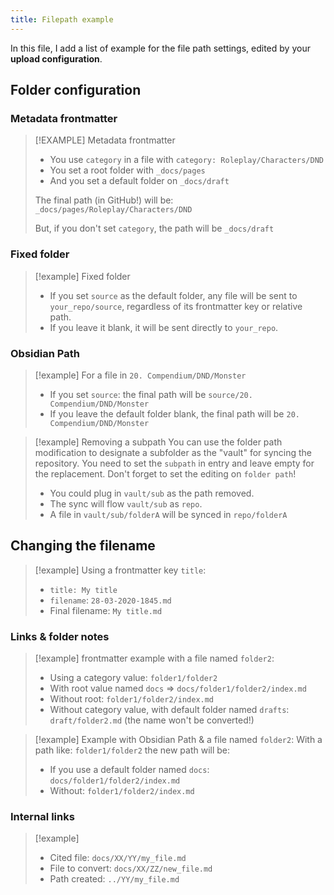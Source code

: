 ```yaml
---
title: Filepath example 
---
```


In this file, I add a list of example for the file path settings, edited by your **upload configuration**.

## Folder configuration

### Metadata frontmatter

>[!EXAMPLE] Metadata frontmatter
> - You use `category` in a file with `category: Roleplay/Characters/DND`
> - You set a root folder with `_docs/pages`
> - And you set a default folder on `_docs/draft`
>
>  The final path (in GitHub!) will be: `_docs/pages/Roleplay/Characters/DND`
>
>  But, if you don't set `category`, the path will be `_docs/draft`

### Fixed folder

> [!example] Fixed folder
> - If you set `source` as the default folder, any file will be sent to `your_repo/source`, regardless of its frontmatter key or relative path.
> - If you leave it blank, it will be sent directly to `your_repo`.

### Obsidian Path

> [!example] For a file in `20. Compendium/DND/Monster`
>
> - If you set `source`: the final path will be `source/20. Compendium/DND/Monster`
> - If you leave the default folder blank, the final path will be `20. Compendium/DND/Monster`

> [!example] Removing a subpath
> You can use the folder path modification to designate a subfolder as the "vault" for syncing the repository.
> You need to set the `subpath` in entry and leave empty for the replacement. Don't forget to set the editing on `folder path`!
> - You could plug in `vault/sub` as the path removed.
> - The sync will flow `vault/sub` as `repo`.
> - A file in `vault/sub/folderA` will be synced in `repo/folderA`

## Changing the filename

> [!example] Using a frontmatter key `title`:
> - `title: My title`
> - `filename`: `28-03-2020-1845.md`
> - Final filename: `My title.md`

### Links & folder notes

> [!example] frontmatter example with a file named `folder2`:
>
> - Using a category value: `folder1/folder2`
> - With root value named `docs` ⇒ `docs/folder1/folder2/index.md`
> - Without root: `folder1/folder2/index.md`
> - Without category value, with default folder named `drafts`: `draft/folder2.md` (the name won't be converted!)

> [!example] Example with Obsidian Path & a file named `folder2`:
> With a path like: `folder1/folder2` the new path will be:
> - If you use a default folder named `docs`: `docs/folder1/folder2/index.md`
> - Without: `folder1/folder2/index.md`

### Internal links

> [!example]
> - Cited file: `docs/XX/YY/my_file.md`
> - File to convert: `docs/XX/ZZ/new_file.md`
> - Path created: `../YY/my_file.md`